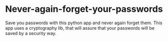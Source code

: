 # Never-again-forget-your-passwords
Save you passwords with this python app and never again forget them. 
This app uses a cryptography lib, that will assure that your passwords will be saved by a security way. 